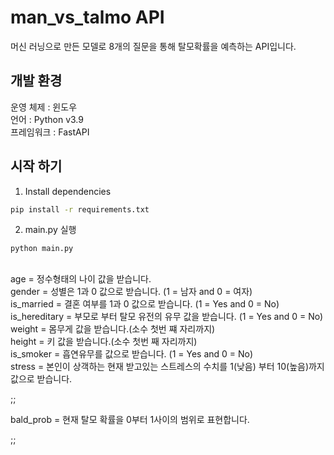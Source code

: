 # man_vs_talmo API
머신 러닝으로 만든 모델로 8개의 질문을 통해 탈모확률을 예측하는 API입니다.

## 개발 환경
운영 체제 : 윈도우</br>
언어 : Python v3.9</br>
프레임워크 : FastAPI</br>

## 시작 하기
1. Install dependencies
```zsh
pip install -r requirements.txt
```
2. main.py 실행
```zsh
python main.py
```

## 
age = 정수형태의 나이 값을 받습니다.</br>
gender = 성별은 1과 0 값으로 받습니다. (1 = 남자 and 0 = 여자)</br>
is_married = 결혼 여부를 1과 0 값으로 받습니다. (1 = Yes and 0 = No)</br>
is_hereditary = 부모로 부터 탈모 유전의 유무 값을 받습니다. (1 = Yes and 0 = No)</br>
weight = 몸무게 값을 받습니다.(소수 첫번 쨰 자리까지)</br>
height = 키 값을 받습니다.(소수 첫번 째 자리까지)</br>
is_smoker = 흡연유무를 값으로 받습니다. (1 = Yes and 0 = No)</br>
stress = 본인이 상객하는 현재 받고있는 스트레스의 수치를 1(낮음) 부터 10(높음)까지 값으로 받습니다.

;;

bald_prob = 현재 탈모 확률을 0부터 1사이의 범위로 표현합니다.

;;
